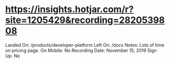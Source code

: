 # https://insights.hotjar.com/r?site=1205429&recording=2820539808

Landed On: /products/developer-platform
Left On: /docs
Notes: Lots of time on pricing page.
On Mobile: No
Recording Date: November 15, 2019
Sign Up: No
